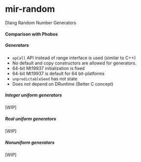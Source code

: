 # mir-random
Dlang Random Number Generators

#### Comparison with Phobos
##### Generators
 - `opCall` API instead of range interface is used (similar to C++)
 - No default and copy constructors are allowed for generators.
 - 64-bit Mt19937 initialization is fixed
 - 64-bit Mt19937 is default for 64 bit-platforms
 - `unpredictableSeed` has not state
 - Does not depend on DRuntime (Better C concept)
##### Integer uniform generators
[WIP]

##### Real uniform generators
[WIP]

##### Nonuniform generators
[WIP]
